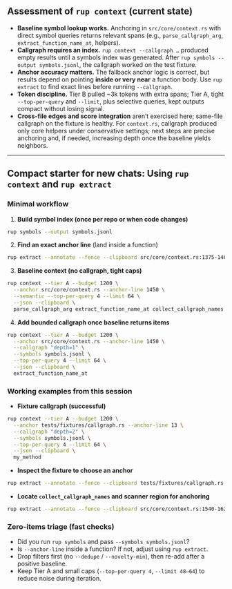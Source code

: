 ## Assessment of `rup context` (current state)

- **Baseline symbol lookup works.** Anchoring in `src/core/context.rs` with direct symbol queries returns relevant spans (e.g., `parse_callgraph_arg`, `extract_function_name_at`, helpers).
- **Callgraph requires an index.** `rup context --callgraph …` produced empty results until a symbols index was generated. After `rup symbols --output symbols.jsonl`, the callgraph worked on the test fixture.
- **Anchor accuracy matters.** The fallback anchor logic is correct, but results depend on pointing **inside or very near** a function body. Use `rup extract` to find exact lines before running `--callgraph`.
- **Token discipline.** Tier B pulled \~3k tokens with extra spans; Tier A, tight `--top-per-query` and `--limit`, plus selective queries, kept outputs compact without losing signal.
- **Cross-file edges and score integration** aren’t exercised here; same-file callgraph on the fixture is healthy. For `context.rs`, callgraph produced only core helpers under conservative settings; next steps are precise anchoring and, if needed, increasing depth once the baseline yields neighbors.

---

## Compact starter for new chats: Using `rup context` and `rup extract`

### Minimal workflow

1. **Build symbol index (once per repo or when code changes)**

```bash
rup symbols --output symbols.jsonl
```

2. **Find an exact anchor line** (land inside a function)

```bash
rup extract --annotate --fence --clipboard src/core/context.rs:1375-1465
```

3. **Baseline context (no callgraph, tight caps)**

```bash
rup context --tier A --budget 1200 \
  --anchor src/core/context.rs --anchor-line 1450 \
  --semantic --top-per-query 4 --limit 64 \
  --json --clipboard \
  parse_callgraph_arg extract_function_name_at collect_callgraph_names
```

4. **Add bounded callgraph once baseline returns items**

```bash
rup context --tier A --budget 1200 \
  --anchor src/core/context.rs --anchor-line 1450 \
  --callgraph "depth=1" \
  --symbols symbols.jsonl \
  --top-per-query 4 --limit 64 \
  --json --clipboard \
  extract_function_name_at
```

### Working examples from this session

- **Fixture callgraph (successful)**

```bash
rup context --tier A --budget 1200 \
  --anchor tests/fixtures/callgraph.rs --anchor-line 13 \
  --callgraph "depth=2" \
  --symbols symbols.jsonl \
  --top-per-query 4 --limit 64 \
  --json --clipboard \
  my_method
```

- **Inspect the fixture to choose an anchor**

```bash
rup extract --annotate --fence --clipboard tests/fixtures/callgraph.rs:1-200
```

- **Locate `collect_callgraph_names` and scanner region for anchoring**

```bash
rup extract --annotate --fence --clipboard src/core/context.rs:1540-1620
```

### Zero-items triage (fast checks)

- Did you run `rup symbols` and pass `--symbols symbols.jsonl`?
- Is `--anchor-line` inside a function? If not, adjust using `rup extract`.
- Drop filters first (no `--dedupe` / `--novelty-min`), then re-add after a positive baseline.
- Keep Tier A and small caps (`--top-per-query 4`, `--limit 48–64`) to reduce noise during iteration.
